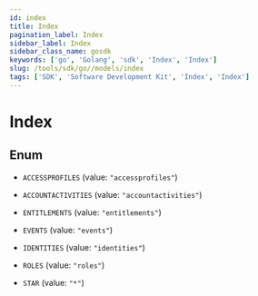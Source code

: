 ```yaml
---
id: index
title: Index
pagination_label: Index
sidebar_label: Index
sidebar_class_name: gosdk
keywords: ['go', 'Golang', 'sdk', 'Index', 'Index'] 
slug: /tools/sdk/go//models/index
tags: ['SDK', 'Software Development Kit', 'Index', 'Index']
---
```


# Index

## Enum


* `ACCESSPROFILES` (value: `"accessprofiles"`)

* `ACCOUNTACTIVITIES` (value: `"accountactivities"`)

* `ENTITLEMENTS` (value: `"entitlements"`)

* `EVENTS` (value: `"events"`)

* `IDENTITIES` (value: `"identities"`)

* `ROLES` (value: `"roles"`)

* `STAR` (value: `"*"`)


